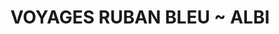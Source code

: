 ---
title: "VOYAGES RUBAN BLEU ~ ALBI"
url: /albi/voyages-ruban-bleu-albi/
shop: agence de voyage
---
